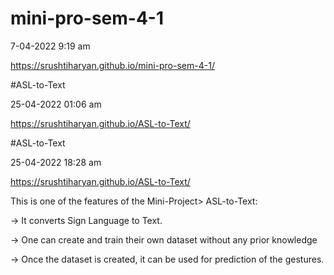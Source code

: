 # mini-pro-sem-4-1
7-04-2022 9:19 am

https://srushtiharyan.github.io/mini-pro-sem-4-1/

#ASL-to-Text

25-04-2022 01:06 am

https://srushtiharyan.github.io/ASL-to-Text/


#ASL-to-Text

25-04-2022 18:28 am

https://srushtiharyan.github.io/ASL-to-Text/

This is one of the features of the Mini-Project> ASL-to-Text:

-> It converts Sign Language to Text.

-> One can create and train their own dataset without any prior knowledge

-> Once the dataset is created, it can be used for prediction of the gestures.
